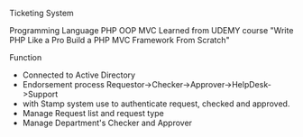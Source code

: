 Ticketing System 

Programming Language
PHP OOP MVC
Learned from UDEMY course "Write PHP Like a Pro Build a PHP MVC Framework From Scratch"

Function
- Connected to Active Directory
- Endorsement process Requestor->Checker->Approver->HelpDesk->Support
- with Stamp system use to authenticate request, checked and approved.
- Manage Request list and request type
- Manage Department's Checker and Approver

